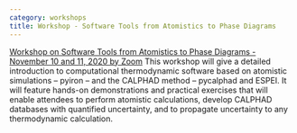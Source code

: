 ```yaml
---
category: workshops
title: Workshop - Software Tools from Atomistics to Phase Diagrams 
---
```

[Workshop on Software Tools from Atomistics to Phase Diagrams - November 10 and 11, 2020 by Zoom](https://workshop.materialsgenomefoundation.org)
This workshop will give a detailed introduction to computational thermodynamic software based on atomistic simulations – pyiron – and the CALPHAD method – pycalphad and ESPEI. It will feature hands-on demonstrations and practical exercises that will enable attendees to perform atomistic calculations, develop CALPHAD databases with quantified uncertainty, and to propagate uncertainty to any thermodynamic calculation. 

